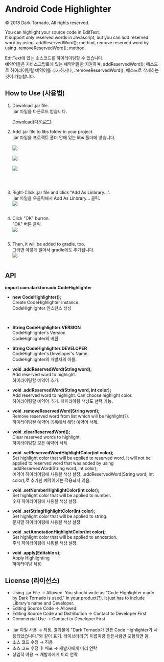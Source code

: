 # Android Code Highlighter

© 2018 Dark Tornado, All rights reserved.

You can highlight your source code in EditText.<br>
It support only reserved words in Javascript, but you can add reserved word by using .addReservedWord(); method, remove reserved word by using .removeReservedWord(); method.<br>


EditText에 있는 소스코드를 하이라이팅할 수 있습니다.<br>
예약어들은 자바스크립트에 있는 예약어들만 지원하며, addReservedWord(); 메소드로 하이라이팅될 예약어를 추가하거나, .removeReservedWord(); 메소드로 삭제하는 것이 가능합니다.<br>

## How to Use (사용법)

1. Download .jar file.<br>
  .jar 파일을 다운로드 받습니다.

   [Download(다운로드)](https://github.com/DarkTornado/CodeHighlighter/raw/master/release/CodeHighlighter-v.1.1.jar)

2. Add .jar file to libs folder in your project.<br>
  .jar 파일을 프로젝트 폴더 안에 있는 libs 폴더에 넣습니다.<br><br>
<img src="https://raw.githubusercontent.com/DarkTornado/CodeHighlighter/master/CodeHighlighterImage1.jpg"><br><br>
<img src="https://raw.githubusercontent.com/DarkTornado/CodeHighlighter/master/CodeHighlighterImage2.jpg"><br><br>
<img src="https://raw.githubusercontent.com/DarkTornado/CodeHighlighter/master/CodeHighlighterImage3.jpg"><br><br>
<br>

3. Right-Click .jar file and click "Add As Linbrary...".<br>
  .jar 파일을 우클릭해서 Add As Linbrary... 클릭.<br>
<img src="https://raw.githubusercontent.com/DarkTornado/CodeHighlighter/master/CodeHighlighterImage4.jpg"><br><br>

4. Click "OK" burron.<br>
  "OK" 버튼 클릭<br>
<img src="https://raw.githubusercontent.com/DarkTornado/CodeHighlighter/master/CodeHighlighterImage5.jpg"><br><br>

5. Then, it will be added to gradle, too.<br>
  그러면 이렇게 알아서 gradle에도 추가됩니다.<br>
<img src="https://raw.githubusercontent.com/DarkTornado/CodeHighlighter/master/CodeHighlighterImage6.jpg"><br><br>



## API

<b>import com.darktornado.CodeHighlighter</b>


- <b>new CodeHighlighter();</b><br>
Create CodeHighlighter instance.<br>
CodeHighlighter 인스턴스 생성
<br>

- <b>String CodeHighlighter.VERSION</b><br>
CodeHighlighter's Version.<br>
CodeHighlighter의 버전.

- <b>String CodeHighlighter.DEVELOPER</b><br>
CodeHighlighter's Developer's Name.<br>
CodeHighlighter의 개발자의 이름.

- <b>void .addReservedWord(String word);</b><br>
Add reserved word to highlight.<br>
하이라이팅할 예약어 추가.

- <b>void .addReservedWord(String word, int color);</b><br>
Add reserved word to highlight. Can choose highlight color.<br>
하이라이팅할 예약어 추가. 하이라이팅 색상도 선택 가능.

- <b>void .removeReservedWord(String word);</b><br>
Remove reserved word from list which will be highlight(?).<br>
하이라이팅될 예약어 목록에서 해당 예약어 삭제.

- <b>void .clearReservedWord();</b><br>
Clear reserved words to highlight.<br>
하이라이팅할 모든 예약어 삭제.

- <b>void .setReservedWordHighlightColor(int color);</b><br>
Set highlight color that will be applied to reserved word. It will not be applied to reserved word that was added by using .addReservedWord(String word, int color);<br>
예약어 하이라이팅에 사용될 색상 설정. .addReservedWord(String word, int color);로 추가한 예약어에는 적용되지 않음.

- <b>void .setNumberHighlightColor(int color);</b><br>
Set highlight color that will be applied to number.<br>
숫자 하이라이팅에 사용될 색상 설정.

- <b>void .setStringHighlightColor(int color);</b><br>
Set highlight color that will be applied to string.<br>
문자열 하이라이팅에 사용될 색상 설정.

- <b>void .setAnnotationHighlightColor(int color);</b><br>
Set highlight color that will be applied to annotation.<br>
주석 하이라이팅에 사용될 색상 설정.

- <b>void .apply(Editable s);</b><br>
Apply Highlighting<br>
하이라이팅 적용

## License (라이선스)

 - Using .jar File → Allowed. You should write as "Code Highlighter made by Dark Tornado is used." in your product(?). It just has to include Library's name and Developer.
 - Editing Source Code → Allowed.
 - Editing Source Code and Distribution → Contact to Developer First
 - Commercial Use → Contact to Developer First
<br><br>
 - .jar 파일 사용 → 허용. 결과물에 "Dark Tornado가 만든 Code Highlighter가 사용되었습니다."와 같이 표기. 라이브러리(?) 이름이랑 만든사람만 포함되면 됨.
 - 소스 코드 수정 → 허용
 - 소스 코드 수정 후 배포 → 개발자에게 미리 연락
 - 상업적 이용 → 개발자에게 미리 연락
